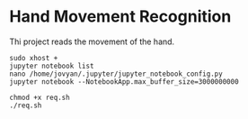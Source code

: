 # Hand Movement Recognition

Thi project reads the movement of the hand.

```
sudo xhost +
jupyter notebook list
nano /home/jovyan/.jupyter/jupyter_notebook_config.py
jupyter notebook --NotebookApp.max_buffer_size=3000000000

chmod +x req.sh
./req.sh
```
